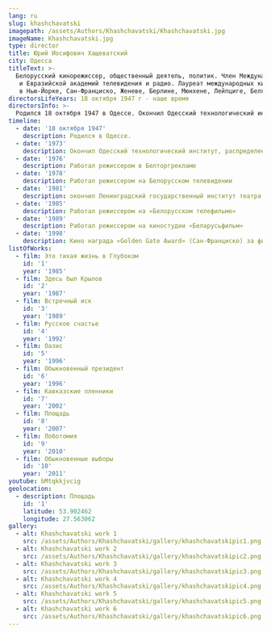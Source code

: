 ```yaml
---
lang: ru
slug: khashchavatski
imagepath: /assets/Authors/Khashchavatski/Khashchavatski.jpg
imageName: Khashchavatski.jpg
type: director
title: Юрий Иосифович Хащеватский
city: Одесса
titleText: >-
  Белорусский кинорежиссер, общественный деятель, политик. Член Международной
   и Евразийской академий телевидения и радио. Лауреат международных кинофестивалей
   в Нью-Йорке, Сан-Франциско, Женеве, Берлине, Мюнхене, Лейпциге, Белграде, Киеве, Санкт-Петербурге.
directorsLifeYears: 18 октября 1947 г - наше время
directorsInfo: >-
  Родился 18 октября 1947 в Одессе. Окончил Одесский технологический институт. После распределения в Минск сотрудничал в качестве внештатного автора с Белорусским телевидением, позже - режиссер. В 1981-м окончил Ленинградский государственный институт театра, музыки и кинематографии. Стоял у истоков Минского объединения еврейской культуры в 1988 г. вошел в правление этой общественной организации, однако вскоре покинул его из-за несогласия с методами руководства. В конце 1990-х годов входил в Совет директоров Всемирной ассоциации белорусских евреев. Член Объединенной гражданской партии. Отмечает, что является последовательным оппонентом режима Лукашенко. Автор более тридцати кинофильмов, многие отмечены призами международных фестивалей. Член Международной и Евразийской академий телевидения и радио. Лауреат международных кинофестивалей в Нью-Йорке, Сан-Франциско, Женеве, Берлине, Мюнхене, Лейпциге, Белграде, Киеве, Санкт-Петербурге.
timeline:
  - date: '18 октября 1947'
    description: Родился в Одессе.
  - date: '1973'
    description: Окончил Одесский технологический институт, распределен в Минск
  - date: '1976'
    description: Работал режиссером в Белторгрекламе
  - date: '1978'
    description: Работал режиссером на Белорусском телевидении
  - date: '1981'
    description: окончил Ленинградский государственный институт театра, музыки и кинематографии
  - date: '1985'
    description: Работал режиссером на «Белорусском телефильме»
  - date: '1989'
    description: Работал режиссером на киностудии «Беларусьфильм»
  - date: '1998'
    description: Кино награда «Golden Gate Award» (Сан-Франциско) за фильм «Обыкновенный президент»
listOfWorks:
  - film: Это тихая жизнь в Глубоком
    id: '1'
    year: '1985'
  - film: Здесь был Крылов
    id: '2'
    year: '1987'
  - film: Встречный иск
    id: '3'
    year: '1989'
  - film: Русское счастье
    id: '4'
    year: '1992'
  - film: Оазис
    id: '5'
    year: '1996'
  - film: Обыкновенный президент
    id: '6'
    year: '1996'
  - film: Кавказские пленники
    id: '7'
    year: '2002'
  - film: Площадь
    id: '8'
    year: '2007'
  - film: Лоботомия
    id: '9'
    year: '2010'
  - film: Обыкновенные выборы
    id: '10'
    year: '2011'
youtube: bMtqkkjvcig
geolocation:
  - description: Площадь
    id: '1'
    latitude: 53.902462
    longitude: 27.563062
gallery:
  - alt: Khashchavatski work 1
    src: /assets/Authors/Khashchavatski/gallery/khashchavatskipic1.png
  - alt: Khashchavatski work 2
    src: /assets/Authors/Khashchavatski/gallery/khashchavatskipic2.png
  - alt: Khashchavatski work 3
    src: /assets/Authors/Khashchavatski/gallery/khashchavatskipic3.png
  - alt: Khashchavatski work 4
    src: /assets/Authors/Khashchavatski/gallery/khashchavatskipic4.png
  - alt: Khashchavatski work 5
    src: /assets/Authors/Khashchavatski/gallery/khashchavatskipic5.png
  - alt: Khashchavatski work 6
    src: /assets/Authors/Khashchavatski/gallery/khashchavatskipic6.png
---
```


